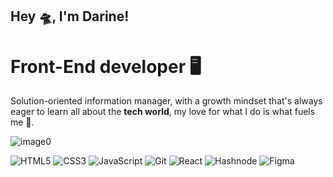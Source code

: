 ## Hey 🛸, I'm Darine!
<h1>Front-End developer 🖥</h1>
<p>Solution-oriented information manager, with a growth mindset that's always eager to learn all about the <b>tech world</b>, my love for what I do is what fuels me 🦾.</p>

![image0](https://github.com/darinetag/darinetag/assets/137963187/32e2714d-3d22-4f34-921c-4966ec614180)


![HTML5](https://img.shields.io/badge/html5-%23E34F26.svg?style=for-the-badge&logo=html5&logoColor=white)
![CSS3](https://img.shields.io/badge/css3-%231572B6.svg?style=for-the-badge&logo=css3&logoColor=white)
![JavaScript](https://img.shields.io/badge/javascript-%23323330.svg?style=for-the-badge&logo=javascript&logoColor=%23F7DF1E)
![Git](https://img.shields.io/badge/git-%23F05033.svg?style=for-the-badge&logo=git&logoColor=white)
![React](https://img.shields.io/badge/react-%2320232a.svg?style=for-the-badge&logo=react&logoColor=%2361DAFB)
![Hashnode](https://img.shields.io/badge/Hashnode-2962FF?style=for-the-badge&logo=hashnode&logoColor=white)
![Figma](https://img.shields.io/badge/figma-%23F24E1E.svg?style=for-the-badge&logo=figma&logoColor=white)

